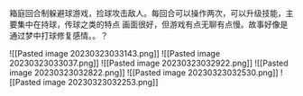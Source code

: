 箱庭回合制躲避球游戏，捡球攻击敌人。每回合可以操作两次，可以升级技能，主要集中在持球，传球之类的特点
画面很好，但游戏有点无聊有点慢。故事好像是通过梦中打球修复感情。。？
 
![[Pasted image 20230323033143.png]]
![[Pasted image 20230323033037.png]]
![[Pasted image 20230323032922.png]] 
![[Pasted image 20230323032822.png]]
![[Pasted image 20230323032530.png]]
![[Pasted image 20230323032253.png]]